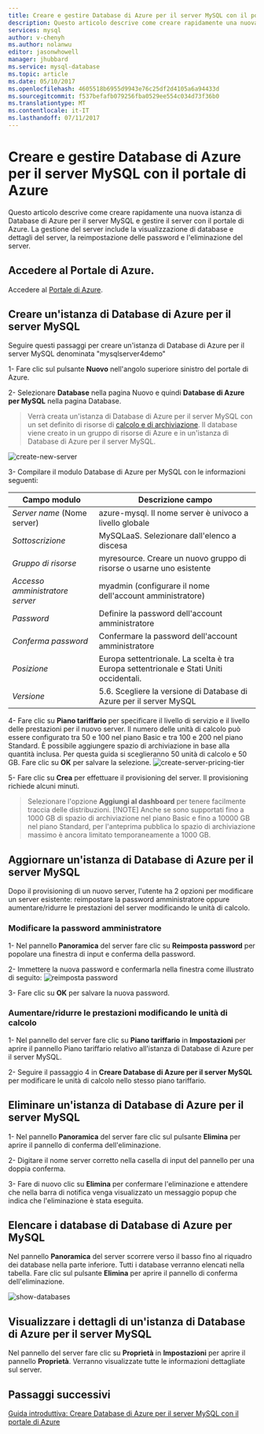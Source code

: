 ```yaml
---
title: Creare e gestire Database di Azure per il server MySQL con il portale di Azure | Microsoft Docs
description: Questo articolo descrive come creare rapidamente una nuova istanza di Database di Azure per il server MySQL e gestire il server con il portale di Azure.
services: mysql
author: v-chenyh
ms.author: nolanwu
editor: jasonwhowell
manager: jhubbard
ms.service: mysql-database
ms.topic: article
ms.date: 05/10/2017
ms.openlocfilehash: 4605518b6955d9943e76c25df2d4105a6a94433d
ms.sourcegitcommit: f537befafb079256fba0529ee554c034d73f36b0
ms.translationtype: MT
ms.contentlocale: it-IT
ms.lasthandoff: 07/11/2017
---
```

# <a name="create-and-manage-azure-database-for-mysql-server-using-azure-portal"></a>Creare e gestire Database di Azure per il server MySQL con il portale di Azure
Questo articolo descrive come creare rapidamente una nuova istanza di Database di Azure per il server MySQL e gestire il server con il portale di Azure. La gestione del server include la visualizzazione di database e dettagli del server, la reimpostazione delle password e l'eliminazione del server.

## <a name="log-in-to-the-azure-portal"></a>Accedere al Portale di Azure.
Accedere al [Portale di Azure](https://portal.azure.com).

## <a name="create-an-azure-database-for-mysql-server"></a>Creare un'istanza di Database di Azure per il server MySQL
Seguire questi passaggi per creare un'istanza di Database di Azure per il server MySQL denominata "mysqlserver4demo"

1- Fare clic sul pulsante **Nuovo** nell'angolo superiore sinistro del portale di Azure.

2- Selezionare **Database** nella pagina Nuovo e quindi **Database di Azure per MySQL** nella pagina Database.

> Verrà creata un'istanza di Database di Azure per il server MySQL con un set definito di risorse di [calcolo e di archiviazione](./concepts-compute-unit-and-storage.md). Il database viene creato in un gruppo di risorse di Azure e in un'istanza di Database di Azure per il server MySQL.

![create-new-server](./media/howto-create-manage-server-portal/create-new-server.png)

3- Compilare il modulo Database di Azure per MySQL con le informazioni seguenti:

| **Campo modulo** | **Descrizione campo** |
|----------------|-----------------------|
| *Server name* (Nome server) | azure-mysql. Il nome server è univoco a livello globale |
| *Sottoscrizione* | MySQLaaS. Selezionare dall'elenco a discesa |
| *Gruppo di risorse* | myresource. Creare un nuovo gruppo di risorse o usarne uno esistente |
| *Accesso amministratore server* | myadmin (configurare il nome dell'account amministratore) |
| *Password* | Definire la password dell'account amministratore |
| *Conferma password* | Confermare la password dell'account amministratore |
| *Posizione* | Europa settentrionale. La scelta è tra Europa settentrionale e Stati Uniti occidentali. |
| *Versione* | 5.6. Scegliere la versione di Database di Azure per il server MySQL |

4- Fare clic su **Piano tariffario** per specificare il livello di servizio e il livello delle prestazioni per il nuovo server. Il numero delle unità di calcolo può essere configurato tra 50 e 100 nel piano Basic e tra 100 e 200 nel piano Standard. È possibile aggiungere spazio di archiviazione in base alla quantità inclusa. Per questa guida si sceglieranno 50 unità di calcolo e 50 GB. Fare clic su **OK** per salvare la selezione.
![create-server-pricing-tier](./media/howto-create-manage-server-portal/create-server-pricing-tier.png)

5- Fare clic su **Crea** per effettuare il provisioning del server. Il provisioning richiede alcuni minuti.

> Selezionare l'opzione **Aggiungi al dashboard** per tenere facilmente traccia delle distribuzioni.
> [!NOTE]
> Anche se sono supportati fino a 1000 GB di spazio di archiviazione nel piano Basic e fino a 10000 GB nel piano Standard, per l'anteprima pubblica lo spazio di archiviazione massimo è ancora limitato temporaneamente a 1000 GB. 
</Include>

## <a name="update-an-azure-database-for-mysql-server"></a>Aggiornare un'istanza di Database di Azure per il server MySQL
Dopo il provisioning di un nuovo server, l'utente ha 2 opzioni per modificare un server esistente: reimpostare la password amministratore oppure aumentare/ridurre le prestazioni del server modificando le unità di calcolo.

### <a name="change-the-administrator-user-password"></a>Modificare la password amministratore
1- Nel pannello **Panoramica** del server fare clic su **Reimposta password** per popolare una finestra di input e conferma della password.

2- Immettere la nuova password e confermarla nella finestra come illustrato di seguito: ![reimposta password](./media/howto-create-manage-server-portal/reset-password.png)

3- Fare clic su **OK** per salvare la nuova password.

### <a name="scale-updown-by-changing-compute-units"></a>Aumentare/ridurre le prestazioni modificando le unità di calcolo

1- Nel pannello del server fare clic su **Piano tariffario** in **Impostazioni** per aprire il pannello Piano tariffario relativo all'istanza di Database di Azure per il server MySQL.

2- Seguire il passaggio 4 in **Creare Database di Azure per il server MySQL** per modificare le unità di calcolo nello stesso piano tariffario.

## <a name="delete-an-azure-database-for-mysql-server"></a>Eliminare un'istanza di Database di Azure per il server MySQL

1- Nel pannello **Panoramica** del server fare clic sul pulsante **Elimina** per aprire il pannello di conferma dell'eliminazione.

2- Digitare il nome server corretto nella casella di input del pannello per una doppia conferma.

3- Fare di nuovo clic su **Elimina** per confermare l'eliminazione e attendere che nella barra di notifica venga visualizzato un messaggio popup che indica che l'eliminazione è stata eseguita.

## <a name="list-the-azure-database-for-mysql-databases"></a>Elencare i database di Database di Azure per MySQL
Nel pannello **Panoramica** del server scorrere verso il basso fino al riquadro dei database nella parte inferiore. Tutti i database verranno elencati nella tabella. Fare clic sul pulsante **Elimina** per aprire il pannello di conferma dell'eliminazione.

![show-databases](./media/howto-create-manage-server-portal/show-databases.png)

## <a name="show-details-of-an-azure-database-for-mysql-server"></a>Visualizzare i dettagli di un'istanza di Database di Azure per il server MySQL
Nel pannello del server fare clic su **Proprietà** in **Impostazioni** per aprire il pannello **Proprietà**. Verranno visualizzate tutte le informazioni dettagliate sul server.

## <a name="next-steps"></a>Passaggi successivi

[Guida introduttiva: Creare Database di Azure per il server MySQL con il portale di Azure](./quickstart-create-mysql-server-database-using-azure-portal.md)
